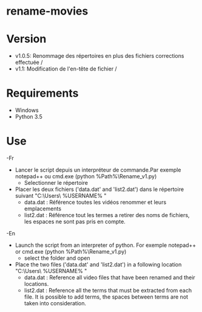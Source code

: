 # rename-movies

# Version
- v1.0.5: Renommage des répertoires en plus des fichiers corrections effectuée / 
- v1.1: Modification de l'en-tête de fichier / 

# Requirements

- Windows
- Python 3.5

# Use
-Fr 
- Lancer le script depuis un interpréteur de commande.Par exemple notepad++ ou cmd.exe (python %Path%\Rename_v1.py)
  * Selectionner le répertoire
- Placer les deux fichiers ('data.dat' and 'list2.dat') dans le répertoire suivant "C:\Users\ %USERNAME% \"
  * data.dat : Référence toutes les vidéos renommer et leurs emplacements
  * list2.dat : Référence tout les termes a retirer des noms de fichiers, les espaces ne sont pas pris en compte.

-En
- Launch the script from an interpreter of python. For exemple notepad++ or cmd.exe (python %Path%\Rename_v1.py)
  * select the folder and open
- Place the two files ('data.dat' and 'list2.dat') in a following location "C:\Users\ %USERNAME% \"
  * data.dat : Reference all video files that have been renamed and their locations.
  * list2.dat : Reference all the terms that must be extracted from each file. It is possible to add terms, the spaces between terms are                   not taken into consideration.
  
